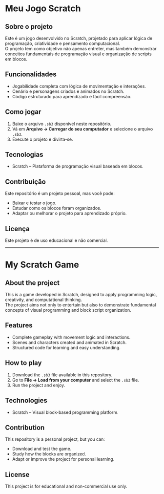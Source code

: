 # Meu Jogo Scratch

## Sobre o projeto
Este é um jogo desenvolvido no Scratch, projetado para aplicar lógica de programação, criatividade e pensamento computacional.  
O projeto tem como objetivo não apenas entreter, mas também demonstrar conceitos fundamentais de programação visual e organização de scripts em blocos.

## Funcionalidades
- Jogabilidade completa com lógica de movimentação e interações.
- Cenário e personagens criados e animados no Scratch.
- Código estruturado para aprendizado e fácil compreensão.

## Como jogar
1. Baixe o arquivo `.sb3` disponível neste repositório.   
2. Vá em **Arquivo → Carregar do seu computador** e selecione o arquivo `.sb3`.  
3. Execute o projeto e divirta-se.

## Tecnologias
- Scratch – Plataforma de programação visual baseada em blocos.

## Contribuição
Este repositório é um projeto pessoal, mas você pode:
- Baixar e testar o jogo.
- Estudar como os blocos foram organizados.
- Adaptar ou melhorar o projeto para aprendizado próprio.

## Licença
Este projeto é de uso educacional e não comercial.

---

# My Scratch Game

## About the project
This is a game developed in Scratch, designed to apply programming logic, creativity, and computational thinking.  
The project aims not only to entertain but also to demonstrate fundamental concepts of visual programming and block script organization.

## Features
- Complete gameplay with movement logic and interactions.
- Scenes and characters created and animated in Scratch.
- Structured code for learning and easy understanding.

## How to play
1. Download the `.sb3` file available in this repository.   
2. Go to **File → Load from your computer** and select the `.sb3` file.  
3. Run the project and enjoy.

## Technologies
- Scratch – Visual block-based programming platform.

## Contribution
This repository is a personal project, but you can:
- Download and test the game.
- Study how the blocks are organized.
- Adapt or improve the project for personal learning.

## License
This project is for educational and non-commercial use only.
